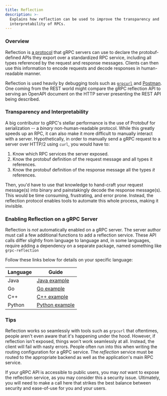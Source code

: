 ```yaml
---
title: Reflection
description: >-
  Explains how reflection can be used to improve the transparency and
  interpretability of RPCs.
---
```


### Overview

Reflection is [a
protocol](https://github.com/grpc/grpc-proto/blob/master/grpc/reflection/v1/reflection.proto)
that gRPC servers can use to declare the protobuf-defined APIs they export over
a standardized RPC service, including all types referenced by the request and
response messages. Clients can then use this information to encode requests and
decode responses in human-readable manner.

Reflection is used heavily by debugging tools such as
[`grpcurl`](https://github.com/fullstorydev/grpcurl) and
[Postman](https://learning.postman.com/docs/sending-requests/grpc/grpc-client-overview/).
One coming from the REST world might compare the gRPC reflection API to serving
an OpenAPI document on the HTTP server presenting the REST API being described.

### Transparency and Interpretability

A big contributor to gRPC's stellar performance is the use of Protobuf for
serialization -- a _binary_ non-human-readable protocol. While this greatly
speeds up an RPC, it can also make it more difficult to manually interact with a
server. Hypothetically, in order to manually send a gRPC request to a server
over HTTP/2 using `curl`, you would have to:

1. Know which RPC services the server exposed.
2. Know the protobuf definition of the request message and all types it
references.
3. Know the protobuf definition of the response message all the types _it_
references.

Then, you'd have to use that knowledge to hand-craft your request message(s) into
binary and painstakingly decode the response message(s). This would be time
consuming, frustrating, and error prone. Instead, the reflection protocol
enables tools to automate this whole process, making it invisible.

### Enabling Reflection on a gRPC Server

Reflection is _not_ automatically enabled on a gRPC server. The server author
must call a few additional functions to add a reflection service. These API calls
differ slightly from language to language and, in some languages, require adding
a dependency on a separate package, named something like `grpc-reflection`

Follow these links below for details on your specific language:

| Language | Guide            |
|----------|------------------|
| Java     | [Java example]   |
| Go       | [Go example]     |
| C++      | [C++ example]    |
| Python   | [Python example] |

[Java example]: https://github.com/grpc/grpc-java/tree/master/examples/example-reflection 

[Go example]: https://github.com/grpc/grpc-go/tree/master/examples/features/reflection 

[C++ example]: https://github.com/grpc/grpc/tree/master/examples/cpp/reflection

[Python example]: https://github.com/grpc/grpc/blob/master/examples/python/helloworld/greeter_server_with_reflection.py

### Tips
 
Reflection works so seamlessly with tools such as `grpcurl` that oftentimes,
people aren't even aware that it's happening under the hood. However, if
reflection isn't exposed, things won't work seamlessly at all. Instead, the
client will fail with nasty errors. People often run into this when writing the
routing configuration for a gRPC service. The _reflection_ service must be
routed to the appropriate backend as well as the application's main RPC service.

If your gRPC API is accessible to public users, you may _not_ want to expose the
reflection service, as you may consider this a security issue. Ultimately, you
will need to make a call here that strikes the best balance between security and
ease-of-use for you and your users.
